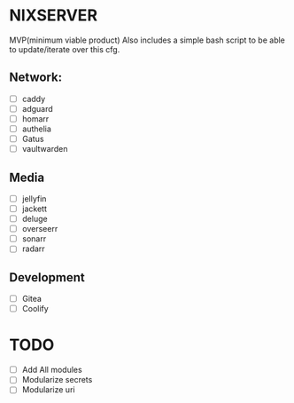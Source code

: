 # NIXSERVER
MVP(minimum viable product)
Also includes a simple bash script to be able to update/iterate over this cfg.
## Network:
  - [ ] caddy
  - [ ] adguard
  - [ ] homarr
  - [ ] authelia
  - [ ] Gatus
  - [ ] vaultwarden
## Media
  - [ ] jellyfin
  - [ ] jackett
  - [ ] deluge
  - [ ] overseerr
  - [ ] sonarr
  - [ ] radarr
## Development
  - [ ] Gitea
  - [ ] Coolify
# TODO
- [ ] Add All modules
- [ ] Modularize secrets
- [ ] Modularize uri
